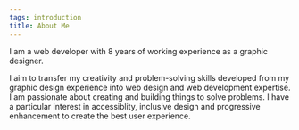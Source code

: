 ```yaml
---
tags: introduction
title: About Me
---
```


I am a web developer with 8 years of working experience as a graphic designer.

I aim to transfer my creativity and problem-solving skills developed from my graphic design experience into web design and web development expertise. I am passionate about creating and building things to solve problems. I have a particular interest in accessiblity, inclusive design and progressive enhancement to create the best user experience.